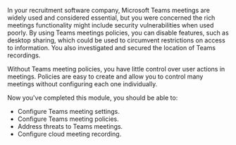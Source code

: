 In your recruitment software company, Microsoft Teams meetings are widely used and considered essential, but you were concerned the rich meetings functionality might include security vulnerabilities when used poorly. By using Teams meetings policies, you can disable features, such as desktop sharing, which could be used to circumvent restrictions on access to information. You also investigated and secured the location of Teams recordings.

Without Teams meeting policies, you have little control over user actions in meetings. Policies are easy to create and allow you to control many meetings without configuring each one individually.

Now you've completed this module, you should be able to:

- Configure Teams meeting settings.
- Configure Teams meeting policies.
- Address threats to Teams meetings.
- Configure cloud meeting recording.
